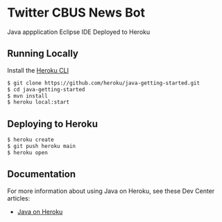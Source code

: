 # Twitter CBUS News Bot

Java appplication
Eclipse IDE
Deployed to Heroku

## Running Locally
Install the [Heroku CLI](https://cli.heroku.com/)

```sh
$ git clone https://github.com/heroku/java-getting-started.git
$ cd java-getting-started
$ mvn install
$ heroku local:start
```

## Deploying to Heroku

```sh
$ heroku create
$ git push heroku main
$ heroku open
```

## Documentation

For more information about using Java on Heroku, see these Dev Center articles:

- [Java on Heroku](https://devcenter.heroku.com/categories/java)
